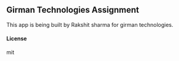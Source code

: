 ## Girman Technologies Assignment

This app is being built by Rakshit sharma for girman technologies.

#### License

mit